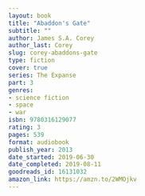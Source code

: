 ```yaml
---
layout: book
title: "Abaddon's Gate"
subtitle: ""
author: James S.A. Corey
author_last: Corey
slug: corey-abaddons-gate
type: fiction
cover: true
series: The Expanse
part: 3
genres:
- science fiction
- space
- war
isbn: 9780316129077
rating: 3
pages: 539
format: audiobook
publish_year: 2013
date_started: 2019-06-30
date_completed: 2019-08-11
goodreads_id: 16131032
amazon_link: https://amzn.to/2WMOjkv
---
```

